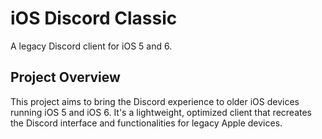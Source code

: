 <html><head></head><body><h1>iOS Discord Classic</h1>
<p>A legacy Discord client for iOS 5 and 6.</p>
<h2>Project Overview</h2>
<p>This project aims to bring the Discord experience to older iOS devices running iOS 5 and iOS 6. It's a lightweight, optimized client that recreates the Discord interface and functionalities for legacy Apple devices.</p>
